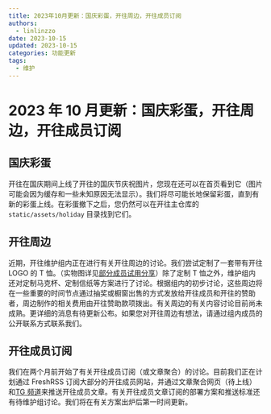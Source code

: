 ```yaml
---
title: 2023年10月更新：国庆彩蛋，开往周边，开往成员订阅
authors:
  - linlinzzo
date: 2023-10-15
updated: 2023-10-15
categories: 功能更新
tags:
  - 维护
---
```


# 2023 年 10 月更新：国庆彩蛋，开往周边，开往成员订阅

## 国庆彩蛋

开往在国庆期间上线了开往的国庆节庆祝图片，您现在还可以在首页看到它（图片可能会因为缓存和一些未知原因无法显示）。我们将尽可能长地保留彩蛋，直到有新的彩蛋上线。在彩蛋撤下之后，您仍然可以在开往主仓库的 `static/assets/holiday` 目录找到它们。

## 开往周边

近期，开往维护组内正在进行有关开往周边的讨论。我们尝试定制了一套带有开往 LOGO 的 T 恤。（实物图详见[部分成员试用分享](https://dusays.com/633/)）除了定制 T 恤之外，维护组内还对定制马克杯、定制信纸等方案进行了讨论。根据组内的初步讨论，这些周边将在一些重要的时间节点通过抽奖或橱窗出售的方式发放给开往成员和开往的赞助者，周边制作的相关费用由开往赞助款项拨出。有关周边的有关内容讨论目前尚未成熟。更详细的消息有待更新公布。如果您对开往周边有想法，请通过组内成员的公开联系方式联系我们。

## 开往成员订阅

我们在两个月前开始了有关开往成员订阅（或文章聚合）的讨论。目前我们正在计划通过 FreshRSS 订阅大部分的开往成员网站，并通过文章聚合网页（待上线）和[TG 频道](https://t.me/travellings_subscribe)来推送开往成员文章。有关开往成员文章订阅的部署方案和推送标准还有待维护组讨论。我们将在有关方案出炉后第一时间更新。
